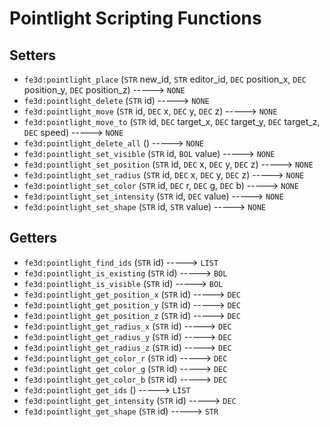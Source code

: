 # Pointlight Scripting Functions

## Setters

- `fe3d:pointlight_place` (`STR` new_id, `STR` editor_id, `DEC` position_x, `DEC` position_y, `DEC` position_z) -----> `NONE`
- `fe3d:pointlight_delete` (`STR` id) -----> `NONE`
- `fe3d:pointlight_move` (`STR` id, `DEC` x, `DEC` y, `DEC` z) -----> `NONE`
- `fe3d:pointlight_move_to` (`STR` id, `DEC` target_x, `DEC` target_y, `DEC` target_z, `DEC` speed) -----> `NONE`
- `fe3d:pointlight_delete_all` () -----> `NONE`
- `fe3d:pointlight_set_visible` (`STR` id, `BOL` value) -----> `NONE`
- `fe3d:pointlight_set_position` (`STR` id, `DEC` x, `DEC` y, `DEC` z) -----> `NONE`
- `fe3d:pointlight_set_radius` (`STR` id, `DEC` x, `DEC` y, `DEC` z) -----> `NONE`
- `fe3d:pointlight_set_color` (`STR` id, `DEC` r, `DEC` g, `DEC` b) -----> `NONE`
- `fe3d:pointlight_set_intensity` (`STR` id, `DEC` value) -----> `NONE`
- `fe3d:pointlight_set_shape` (`STR` id, `STR` value) -----> `NONE`

## Getters

- `fe3d:pointlight_find_ids` (`STR` id) -----> `LIST`
- `fe3d:pointlight_is_existing` (`STR` id) -----> `BOL`
- `fe3d:pointlight_is_visible` (`STR` id) -----> `BOL`
- `fe3d:pointlight_get_position_x` (`STR` id) -----> `DEC`
- `fe3d:pointlight_get_position_y` (`STR` id) -----> `DEC`
- `fe3d:pointlight_get_position_z` (`STR` id) -----> `DEC`
- `fe3d:pointlight_get_radius_x` (`STR` id) -----> `DEC`
- `fe3d:pointlight_get_radius_y` (`STR` id) -----> `DEC`
- `fe3d:pointlight_get_radius_z` (`STR` id) -----> `DEC`
- `fe3d:pointlight_get_color_r` (`STR` id) -----> `DEC`
- `fe3d:pointlight_get_color_g` (`STR` id) -----> `DEC`
- `fe3d:pointlight_get_color_b` (`STR` id) -----> `DEC`
- `fe3d:pointlight_get_ids` () -----> `LIST`
- `fe3d:pointlight_get_intensity` (`STR` id) -----> `DEC`
- `fe3d:pointlight_get_shape` (`STR` id) -----> `STR`
